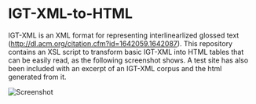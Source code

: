 IGT-XML-to-HTML
===============

IGT-XML is an XML format for representing interlinearlized glossed text (http://dl.acm.org/citation.cfm?id=1642059.1642087). This repository contains an XSL script to transform basic IGT-XML into HTML tables that can be easily read, as the following screenshot shows. A test site has also been included with an excerpt of an IGT-XML corpus and the html generated from it.

![ Screenshot ](https://github.com/balamkej/IGT-XML-to-HTML/blob/master/test-site/usp_screenshot.png "Pretty Interlinearlized Glossed Text")